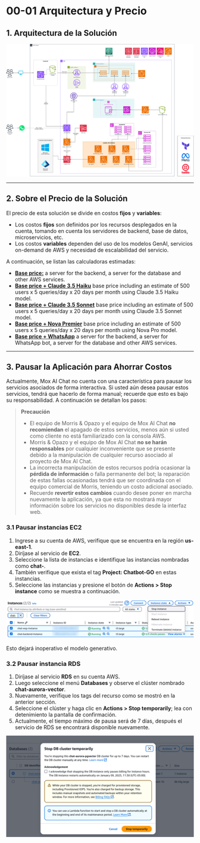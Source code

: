 # 00-01 Arquitectura y Precio
## 1. Arquitectura de la Solución
![ARCHITECTURE drawio](../assets/ARCHITECTURE.drawio.png)

---

## 2. Sobre el Precio de la Solución
El precio de esta solución se divide en costos **fijos** y **variables**:

* Los costos **fijos** son definidos por los recursos desplegados en la cuenta, tomando en cuenta los servidores de backend, base de datos, microservicios, etc.
* Los costos **variables** dependen del uso de los modelos GenAI, servicios on-demand de AWS y necesidad de escalabilidad del servicio.

A continuación, se listan las calculadoras estimadas:

* [**Base price:**](https://calculator.aws/#/estimate?id=bd373f3983e1e5dd5aa2439f120fe3f5dd0294c4) a server for the backend, a server for the database and other AWS services.
* [**Base price + Claude 3.5 Haiku**](https://calculator.aws/#/estimate?id=daa502c4190648f7b65a05887e46055468000a0a) base price including an estimate of 500 users x 5 queries/day x 20 days per month using Claude 3.5 Haiku model.
* [**Base price + Claude 3.5 Sonnet**](https://calculator.aws/#/estimate?id=297b3da22d805913b466b03ba611dccaddb7b267) base price including an estimate of 500 users x 5 queries/day x 20 days per month using Claude 3.5 Sonnet model.
* [**Base price + Nova Premier**](https://calculator.aws/#/estimate?id=d4076e79bcb45ae2c69abc51f6d077ac85dcc421) base price including an estimate of 500 users x 5 queries/day x 20 days per month using Nova Pro model.
* [**Base price + WhatsApp**](https://calculator.aws/#/estimate?id=945ebc2b6eb19e9fe201e7022d8edd702fa4afa9) a server for the backend, a server for WhatsApp bot, a server for the database and other AWS services.

---

## 3. Pausar la Aplicación para Ahorrar Costos
Actualmente, Mox AI Chat no cuenta con una característica para pausar los servicios asociados de forma interactiva. Si usted aún desea pausar estos servicios, tendrá que hacerlo de forma manual; recuerde que esto es bajo su responsabilidad. A continuación se detallan los pasos:

> **Precaución**
> * El equipo de Morris & Opazo y el equipo de Mox AI Chat **no recomiendan** el apagado de estos servicios, menos aún si usted como cliente no está familiarizado con la consola AWS.
> * Morris & Opazo y el equipo de Mox AI Chat **no se harán responsables** por cualquier inconveniente que se presente debido a la manipulación de cualquier recurso asociado al proyecto de Mox AI Chat.
> * La incorrecta manipulación de estos recursos podría ocasionar la **pérdida de información** o falla permanente del bot; la reparación de estas fallas ocasionadas tendrá que ser coordinada con el equipo comercial de Morris, teniendo un costo adicional asociado.
> * Recuerde **revertir estos cambios** cuando desee poner en marcha nuevamente la aplicación, ya que esta no mostrará mayor información sobre los servicios no disponibles desde la interfaz web.

### 3.1 Pausar instancias EC2
1. Ingrese a su cuenta de AWS, verifique que se encuentra en la región **us-east-1**.
2. Diríjase al servicio de **EC2**.
3. Seleccione la lista de instancias e identifique las instancias nombradas como **chat-**.
4. También verifique que exista el tag **Project: Chatbot-GO** en estas instancias.
5. Seleccione las instancias y presione el botón de **Actions > Stop instance** como se muestra a continuación.

![image](../assets/00-01_1.png)

Esto dejará inoperativo el modelo generativo.

### 3.2 Pausar instancia RDS
1. Diríjase al servicio **RDS** en su cuenta AWS.
2. Luego seleccione el menú **Databases** y observe el clúster nombrado **chat-aurora-vector**.
3. Nuevamente, verifique los tags del recurso como se mostró en la anterior sección.
4. Seleccione el clúster y haga clic en **Actions > Stop temporarily**; lea con detenimiento la pantalla de confirmación.
5. Actualmente, el tiempo máximo de pausa será de 7 días, después el servicio de RDS se encontrará disponible nuevamente.

![image](../assets/00-01_2.png)